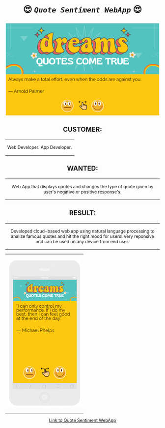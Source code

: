 # <p align="center"> 😍 ***`Quote Sentiment WebApp`*** 😍 </p> 
 
<p align="center"> 
<img width="500" height="300" src=https://github.com/Jonny-T87/Quote-Sentiment-WebApp/blob/main/Data/Quote%20website%20screen.png > </p>

## <p align="center"> CUSTOMER:  </p>
<table align="center">
<tr>
<td>
<p align="center"> 
Web Developer. App Developer.
</td>
</tr>
</table>

## <p align="center">  WANTED:   </p>
<table>
<tr>
<td>
<p align="center"> 
Web App that displays quotes and changes the type of quote given by user's negative or positive response's.  
</td>
</tr>
</table>

## <p align="center">  RESULT:   </p>
<table>
<tr>
<td>
<p align="center"> 
Developed cloud-based web app using natural language processing to analize famous quotes and hit the right mood for users! Very reponsive and can be used on any device from end user. 
</td>
</tr>
</table>

<table align="center">
<tr>
<td>
<p align="center"> 
<img src=https://github.com/Jonny-T87/Quote-Sentiment-WebApp/blob/main/Data/Quote%20mobile%20screen.png > </p>
</td>
</tr>
</table>

<table align="center">
<p align="center"> 
<a href="http://jhonnq31.pythonanywhere.com/" target="_blank">Link to Quote Sentiment WebApp </a>
</table>
